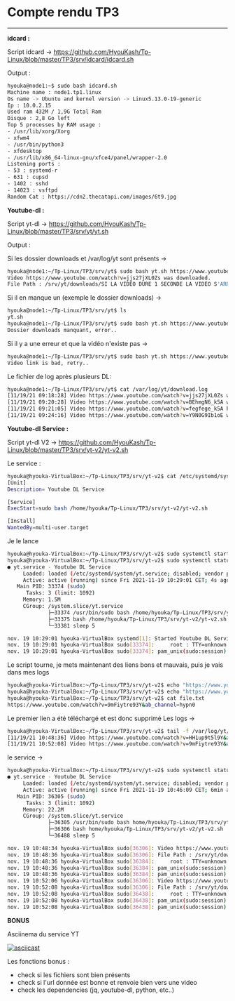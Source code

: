 # Compte rendu TP3 
---

**idcard :**

Script idcard -> https://github.com/HyouKash/Tp-Linux/blob/master/TP3/srv/idcard/idcard.sh 

Output : 

```bash
hyouka@node1:~$ sudo bash idcard.sh
Machine name : node1.tp1.linux
Os name -> Ubuntu and kernel version -> Linux5.13.0-19-generic
Ip : 10.0.2.15
Used ram 432M / 1,9G Total Ram
Disque : 2,8 Go left
Top 5 processes by RAM usage : 
- /usr/lib/xorg/Xorg
- xfwm4
- /usr/bin/python3
- xfdesktop
- /usr/lib/x86_64-linux-gnu/xfce4/panel/wrapper-2.0
Listening ports :
- 53 : systemd-r
- 631 : cupsd
- 1402 : sshd
- 14023 : vsftpd
Random Cat : https://cdn2.thecatapi.com/images/6t9.jpg
```

**Youtube-dl :**

Script yt-dl -> https://github.com/HyouKash/Tp-Linux/blob/master/TP3/srv/yt/yt.sh

Output : 

Si les dossier downloads et /var/log/yt sont présents ->

```bash
hyouka@node1:~/Tp-Linux/TP3/srv/yt$ sudo bash yt.sh https://www.youtube.com/watch?v=jjs27jXL0Zs&ab_channel=REDD%C3%A9fis
Video https://www.youtube.com/watch?v=jjs27jXL0Zs was downloaded.
File Path : /srv/yt/downloads/SI LA VIDÉO DURE 1 SECONDE LA VIDÉO S'ARRÊTE/SI LA VIDÉO DURE 1 SECONDE LA VIDÉO S'ARRÊTE
```

Si il en manque un (exemple le dossier downloads) ->

```bash
hyouka@node1:~/Tp-Linux/TP3/srv/yt$ ls
yt.sh
hyouka@node1:~/Tp-Linux/TP3/srv/yt$ sudo bash yt.sh https://www.youtube.com/watch?v=jjs27jXL0Zs&ab_channel=REDD%C3%A9fis
Dossier downloads manquant, error..
```

Si il y a une erreur et que la vidéo n'existe pas ->
```bash
hyouka@node1:~/Tp-Linux/TP3/srv/yt$ sudo bash yt.sh https://www.youtube.com/watch?v=fegfegeahahaha
Video link is bad, retry..
```
Le fichier de log après plusieurs DL:
```bash
hyouka@node1:~/Tp-Linux/TP3/srv/yt$ cat /var/log/yt/download.log
[11/19/21 09:18:28] Video https://www.youtube.com/watch?v=jjs27jXL0Zs was downloaded. File Path : /srv/yt/downloads/SI LA VIDÉO DURE 1 SECONDE LA VIDÉO S'ARRÊTE/SI LA VIDÉO DURE 1 SECONDE LA VIDÉO S'ARRÊTE
[11/19/21 09:20:28] Video https://www.youtube.com/watch?v=BEhmgN6_k5A was downloaded. File Path : /srv/yt/downloads/Sardoche réagit au niveau MONSTRUEUX de MV sur LoL au Zevent/Sardoche réagit au niveau MONSTRUEUX de MV sur LoL au Zevent
[11/19/21 09:21:05] Video https://www.youtube.com/watch?v=fegfege_k5A has an error : ERROR: Video unavailable
[11/19/21 09:24:16] Video https://www.youtube.com/watch?v=Y9N0G9Ib1oE was downloaded. File Path : /srv/yt/downloads/cette esquive de fou ! - MV #missclick?/cette esquive de fou ! - MV #missclick?
```
**Youtube-dl Service :**

Script yt-dl V2 -> https://github.com/HyouKash/Tp-Linux/blob/master/TP3/srv/yt-v2/yt-v2.sh

Le service : 
```bash
hyouka@hyouka-VirtualBox:~/Tp-Linux/TP3/srv/yt-v2$ cat /etc/systemd/system/yt.service
[Unit]
Description= Youtube DL Service

[Service]
ExecStart=sudo bash /home/hyouka/Tp-Linux/TP3/srv/yt-v2/yt-v2.sh

[Install]
WantedBy=multi-user.target
```

Je le lance

```bash
hyouka@hyouka-VirtualBox:~/Tp-Linux/TP3/srv/yt-v2$ sudo systemctl start yt
hyouka@hyouka-VirtualBox:~/Tp-Linux/TP3/srv/yt-v2$ sudo systemctl status yt
● yt.service - Youtube DL Service
     Loaded: loaded (/etc/systemd/system/yt.service; disabled; vendor preset: enabled)
     Active: active (running) since Fri 2021-11-19 10:29:01 CET; 4s ago
   Main PID: 33374 (sudo)
      Tasks: 3 (limit: 1092)
     Memory: 1.5M
     CGroup: /system.slice/yt.service
             ├─33374 /usr/bin/sudo bash /home/hyouka/Tp-Linux/TP3/srv/yt-v2/yt-v2.sh
             ├─33375 bash /home/hyouka/Tp-Linux/TP3/srv/yt-v2/yt-v2.sh
             └─33381 sleep 5

nov. 19 10:29:01 hyouka-VirtualBox systemd[1]: Started Youtube DL Service.
nov. 19 10:29:01 hyouka-VirtualBox sudo[33374]:     root : TTY=unknown ; PWD=/ ; USER=root ; COMMAND=/usr/bin/bash /home/hyouka/Tp-Linux/TP3/srv/yt-v2/yt-v2.sh
nov. 19 10:29:01 hyouka-VirtualBox sudo[33374]: pam_unix(sudo:session): session opened for user root by (uid=0)
```

Le script tourne, je mets maintenant des liens bons et mauvais, puis je vais dans mes logs

```bash
hyouka@hyouka-VirtualBox:~/Tp-Linux/TP3/srv/yt-v2$ echo "https://www.youtube.com/watch?v=HH1up9t5l9Y&ab_channel=ypn0" >> file.txt
hyouka@hyouka-VirtualBox:~/Tp-Linux/TP3/srv/yt-v2$ echo "https://www.youtube.com/watch?v=9mFiytre93Y&ab_channel=hypn0" >> file.txt 
hyouka@hyouka-VirtualBox:~/Tp-Linux/TP3/srv/yt-v2$ cat file.txt 
https://www.youtube.com/watch?v=9mFiytre93Y&ab_channel=hypn0
```

Le premier lien a été téléchargé et est donc supprimé
Les logs ->

```bash
hyouka@hyouka-VirtualBox:~/Tp-Linux/TP3/srv/yt-v2$ tail -f /var/log/yt/download.log 
[11/19/21 10:48:36] Video https://www.youtube.com/watch?v=HH1up9t5l9Y&ab_channel=hypn0 was downloaded. File Path : /srv/yt/downloads/Does Aphelios need a team to 1v5 every game? (1v5 Pentakill)/Does Aphelios need a team to 1v5 every game? (1v5 Pentakill)
[11/19/21 10:52:08] Video https://www.youtube.com/watch?v=9mFiytre93Y&ab_channel=hypn0 was downloaded. File Path : /srv/yt/downloads/Is Aphelios really that OP when ahead?/Is Aphelios really that OP when ahead?
```

le service -> 

```bash
hyouka@hyouka-VirtualBox:~/Tp-Linux/TP3/srv/yt-v2$ sudo systemctl status yt
● yt.service - Youtube DL Service
     Loaded: loaded (/etc/systemd/system/yt.service; disabled; vendor preset: enabled)
     Active: active (running) since Fri 2021-11-19 10:46:09 CET; 6min ago
   Main PID: 36305 (sudo)
      Tasks: 3 (limit: 1092)
     Memory: 22.2M
     CGroup: /system.slice/yt.service
             ├─36305 /usr/bin/sudo bash home/hyouka/Tp-Linux/TP3/srv/yt-v2/yt-v2.sh
             ├─36306 bash home/hyouka/Tp-Linux/TP3/srv/yt-v2/yt-v2.sh
             └─36488 sleep 5

nov. 19 10:48:34 hyouka-VirtualBox sudo[36306]: Video https://www.youtube.com/watch?v=HH1up9t5l9Y&ab_channel=hypn0 was downloaded.
nov. 19 10:48:36 hyouka-VirtualBox sudo[36306]: File Path : /srv/yt/downloads/Does Aphelios need a team to 1v5 every game? (1v5 Pentakill)/Does Aphelios need a team to 1v5 every game? (1v5 Pentakill)
nov. 19 10:48:36 hyouka-VirtualBox sudo[36384]:     root : TTY=unknown ; PWD=/ ; USER=root ; COMMAND=/usr/bin/echo [11/19/21 10:48:36] Video https://www.youtube.com/watch?v=HH1up9t5l9Y&ab_channel=hypn0 was downloaded. File Path : /srv/>
nov. 19 10:48:36 hyouka-VirtualBox sudo[36384]: pam_unix(sudo:session): session opened for user root by (uid=0)
nov. 19 10:48:36 hyouka-VirtualBox sudo[36384]: pam_unix(sudo:session): session closed for user root
nov. 19 10:52:06 hyouka-VirtualBox sudo[36306]: Video https://www.youtube.com/watch?v=9mFiytre93Y&ab_channel=hypn0 was downloaded.
nov. 19 10:52:08 hyouka-VirtualBox sudo[36306]: File Path : /srv/yt/downloads/Is Aphelios really that OP when ahead?/Is Aphelios really that OP when ahead?
nov. 19 10:52:08 hyouka-VirtualBox sudo[36438]:     root : TTY=unknown ; PWD=/ ; USER=root ; COMMAND=/usr/bin/echo [11/19/21 10:52:08] Video https://www.youtube.com/watch?v=9mFiytre93Y&ab_channel=hypn0 was downloaded. File Path : /srv/>
nov. 19 10:52:08 hyouka-VirtualBox sudo[36438]: pam_unix(sudo:session): session opened for user root by (uid=0)
nov. 19 10:52:08 hyouka-VirtualBox sudo[36438]: pam_unix(sudo:session): session closed for user root
```

**BONUS**

Asciinema du service YT

[![asciicast](https://asciinema.org/a/69trmQs0BgvniukVHPd4J54BS.svg)](https://asciinema.org/a/69trmQs0BgvniukVHPd4J54BS)

Les fonctions bonus : 

- check si les fichiers sont bien présents
- check si l'url donnée est bonne et renvoie bien vers une video
- check les dependencies (jq, youtube-dl, python, etc..)
